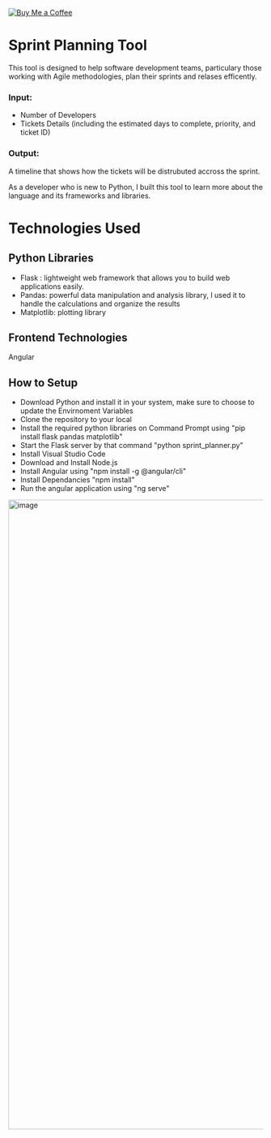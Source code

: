 [![Buy Me a Coffee](https://img.shields.io/badge/Buy%20Me%20A%20Coffee-%E2%98%95%EF%B8%8F-orange)](https://www.buymeacoffee.com/hodaeldawy)

# Sprint Planning Tool
This tool is designed to help software development teams, particulary those working with Agile methodologies, plan their sprints and relases efficently.


### Input:
- Number of Developers
- Tickets Details (including the estimated days to complete, priority, and ticket ID)

### Output:

A timeline that shows how the tickets will be distrubuted accross the sprint.

As a developer who is new to Python, I built this tool to learn more about the language and its frameworks and libraries.


# Technologies Used

## Python Libraries

* Flask : lightweight web framework that allows you to build web applications easily.
* Pandas: powerful data manipulation and analysis library, I used it to handle the calculations and organize the results
* Matplotlib: plotting library

## Frontend Technologies

Angular

## How to Setup

- Download Python and install it in your system, make sure to choose to update the Envirnoment Variables
- Clone the repository to your local
- Install the required python libraries on Command Prompt using "pip install flask pandas matplotlib"
- Start the Flask server by that command "python sprint_planner.py"
- Install Visual Studio Code 
- Download and Install Node.js
- Install Angular using "npm install -g @angular/cli"
- Install Dependancies "npm install"
- Run the angular application using "ng serve"

<img width="1241" alt="image" src="https://github.com/user-attachments/assets/148ea71e-cf71-4de2-98e4-4838846fd83e">





